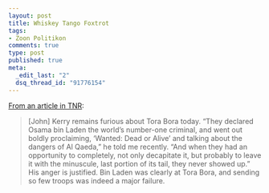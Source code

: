 ```yaml
--- 
layout: post
title: Whiskey Tango Foxtrot
tags: 
- Zoon Politikon
comments: true
type: post
published: true
meta: 
  _edit_last: "2"
  dsq_thread_id: "91776154"
---
```

<a href="http://www.tnr.com/article/the-battle-tora-bora">From an article in TNR</a>:

<blockquote>[John] Kerry remains furious about Tora Bora today. “They declared Osama bin Laden the world’s number-one criminal, and went out boldly proclaiming, ‘Wanted: Dead or Alive’ and talking about the dangers of Al Qaeda,” he told me recently. “And when they had an opportunity to completely, not only decapitate it, but probably to leave it with the minuscule, last portion of its tail, they never showed up.” His anger is justified. Bin Laden was clearly at Tora Bora, and sending so few troops was indeed a major failure. </blockquote>
